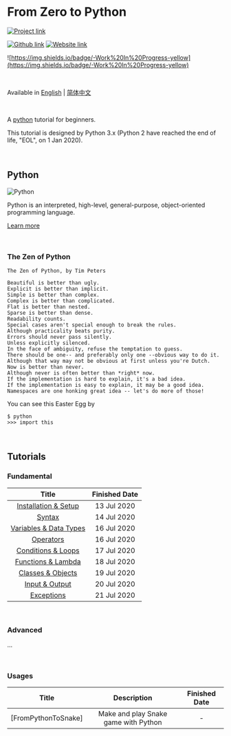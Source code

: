 # From Zero to Python
[![Project link](https://img.shields.io/badge/From%200%20To-Python-blue?style=for-the-badge&logo=Python&logoColor=FFD43B&logoWidth=15&labelColor=566163&color=3776AB)](https://github.com/FaDrYL/From0ToPython) 

[![Github link](https://img.shields.io/badge/FaDrYL--blue?style=social&logo=Github&logoWidth=15&link=https://github.com/FaDrYL)](https://github.com/FaDrYL)
[![Website link](https://img.shields.io/badge/FaDr-YL-blue?style=flat&color=009f9f&link=https://www.fadryl.com/&link=https://www.fadryl.com/)](https://www.fadryl.com/)

![https://img.shields.io/badge/-Work%20In%20Progress-yellow](https://img.shields.io/badge/-Work%20In%20Progress-yellow)

<br/>

Available in 
[English](README.md) | 
[简体中文](README_zh_CN.md)

<br/>

A [python](https://www.python.org/) tutorial for beginners.

This tutorial is designed by Python 3.x (Python 2 have reached the end of life, "EOL", on 1 Jan 2020).

<br/>

## Python
![Python](https://www.python.org/static/img/python-logo@2x.png) 

Python is an interpreted, high-level, general-purpose, object-oriented programming language.

[Learn more](<https://www.wikiwand.com/en/Python_(programming_language)>)

<br/>

### The Zen of Python

```
The Zen of Python, by Tim Peters

Beautiful is better than ugly.
Explicit is better than implicit.
Simple is better than complex.
Complex is better than complicated.
Flat is better than nested.
Sparse is better than dense.
Readability counts.
Special cases aren't special enough to break the rules.
Although practicality beats purity.
Errors should never pass silently.
Unless explicitly silenced.
In the face of ambiguity, refuse the temptation to guess.
There should be one-- and preferably only one --obvious way to do it.
Although that way may not be obvious at first unless you're Dutch.
Now is better than never.
Although never is often better than *right* now.
If the implementation is hard to explain, it's a bad idea.
If the implementation is easy to explain, it may be a good idea.
Namespaces are one honking great idea -- let's do more of those!
```

You can see this Easter Egg by
```
$ python
>>> import this
```

<br/>

## Tutorials
### Fundamental
|    Title    | Finished Date |
|:-----------:|:-------------:|
| [Installation & Setup](src/Fundamental/Installation_Setup/Installation_Setup_en_US.md) | 13 Jul 2020 |
| [Syntax](src/Fundamental/Syntax/Syntax_en_US.md) | 14 Jul 2020 |
| [Variables & Data Types](src/Fundamental/Variables_Data_Types/Variables_Data_Types_en_US.md) | 16 Jul 2020 |
| [Operators](src/Fundamental/Operators/Operators_en_US.md) | 16 Jul 2020 |
| [Conditions & Loops](src/Fundamental/Conditions_Loops/Conditions_Loops_en_US.md) | 17 Jul 2020 |
| [Functions & Lambda](src/Fundamental/Functions_Lambda/Functions_Lambda_en_US.md) | 18 Jul 2020 |
| [Classes & Objects](src/Fundamental/Classes_Objects/Classes_Objects_en_US.md) | 19 Jul 2020 |
| [Input & Output](src/Fundamental/Input_Output/Input_Output_en_US.md) | 20 Jul 2020 |
| [Exceptions](src/Fundamental/Exceptions/Exceptions_en_US.md) | 21 Jul 2020 |

<br/>

### Advanced
...

<br/>

### Usages
| Title | Description | Finished Date |
|:-----:|:-----------:|:-------------:|
| [FromPythonToSnake] | Make and play Snake game with Python | - |


